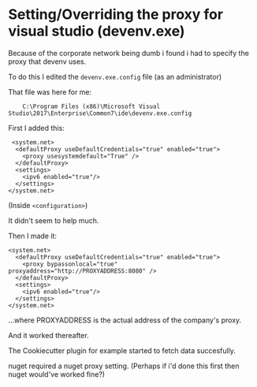 ﻿# Setting/Overriding the proxy for visual studio (devenv.exe)

Because of the corporate network being dumb i found i had to specify the proxy that devenv uses.

To do this I edited the `devenv.exe.config` file (as an administrator)


That file was here for me:

		C:\Program Files (x86)\Microsoft Visual Studio\2017\Enterprise\Common7\ide\devenv.exe.config


First I added this:


     <system.net>
      <defaultProxy useDefaultCredentials="true" enabled="true">
        <proxy usesystemdefault="True" />
      </defaultProxy>
      <settings>
        <ipv6 enabled="true"/>
      </settings>
    </system.net>

(Inside `<configuration>`)

It didn't seem to help much.

Then I made it:

    <system.net>
      <defaultProxy useDefaultCredentials="true" enabled="true">
        <proxy bypassonlocal="true" proxyaddress="http://PROXYADDRESS:8080" />
      </defaultProxy>
      <settings>
        <ipv6 enabled="true"/>
      </settings>
    </system.net>


...where PROXYADDRESS is the actual address of the company's proxy.

And it worked thereafter.

The Cookiecutter plugin for example started to fetch data succesfully.

nuget required a nuget proxy setting. (Perhaps if i'd done this first then nuget would've worked fine?)